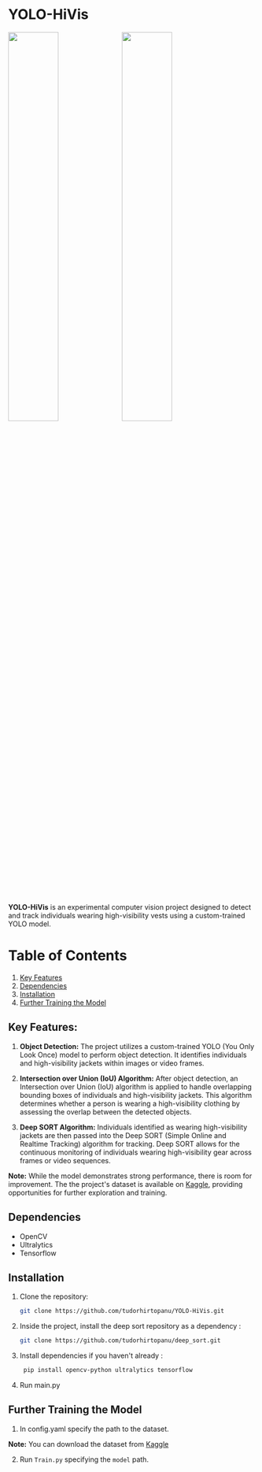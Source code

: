 # YOLO-HiVis
<p float="left">
  <img src="https://github.com/tudorhirtopanu/YOLO-HiVis/assets/122214687/3cd1045c-c734-4d18-aba5-b35f04fb1f1d" width="45%" />
  <img src="https://github.com/tudorhirtopanu/YOLO-HiVis/assets/122214687/cf23c6a3-7ebb-409f-a709-f5b162654780" width="45%" />
</p>

**YOLO-HiVis** is an experimental computer vision project designed to detect and track individuals wearing high-visibility vests using a custom-trained YOLO model.

# Table of Contents

1. [Key Features](#key-features)
2. [Dependencies](#dependencies)
3. [Installation](#installation)
4. [Further Training the Model](#further-training-the-model)

## Key Features:

1. **Object Detection:** The project utilizes a custom-trained YOLO (You Only Look Once) model to perform object detection. It identifies individuals and high-visibility jackets within images or video frames.

2. **Intersection over Union (IoU) Algorithm:** After object detection, an Intersection over Union (IoU) algorithm is applied to handle overlapping bounding boxes of individuals and high-visibility jackets. This algorithm determines whether a person is wearing a high-visibility clothing by assessing the overlap between the detected objects.

3. **Deep SORT Algorithm:** Individuals identified as wearing high-visibility jackets are then passed into the Deep SORT (Simple Online and Realtime Tracking) algorithm for tracking. Deep SORT allows for the continuous monitoring of individuals wearing high-visibility gear across frames or video sequences.

**Note:** While the model demonstrates strong performance, there is room for improvement. The the project's dataset is available on [Kaggle](https://www.kaggle.com/datasets/tudorhirtopanu/yolo-highvis-and-person-detection-dataset), providing opportunities for further exploration and training.

## Dependencies

- OpenCV
- Ultralytics
- Tensorflow

## Installation

1. Clone the repository:

   ```bash
   git clone https://github.com/tudorhirtopanu/YOLO-HiVis.git
   ```
2. Inside the project, install the deep sort repository as a dependency :
    ```bash
    git clone https://github.com/tudorhirtopanu/deep_sort.git
   ```
3. Install dependencies if you haven't already :
   ```bash
    pip install opencv-python ultralytics tensorflow
   ```
4. Run main.py

## Further Training the Model

1. In config.yaml specify the path to the dataset.

**Note:** You can download the dataset from [Kaggle](https://www.kaggle.com/datasets/tudorhirtopanu/yolo-highvis-and-person-detection-dataset)

2. Run ```Train.py``` specifying the ```model``` path.
